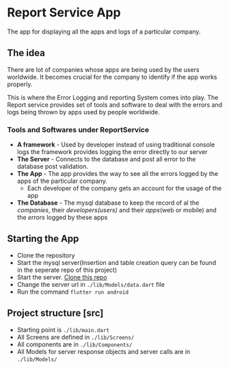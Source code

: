 # Report Service App
The app for displaying all the apps and logs of a particular company.

## The idea
There are lot of companies whose apps are being used by the users worldwide. It becomes crucial for the company to identify if the app works properly.

This is where the Error Logging and reporting System comes into play. The Report service provides set of tools and software to deal with the errors and logs being thrown by apps used by people worldwide.

### Tools and Softwares under ReportService
 - **A framework** - Used by developer instead of using traditional console logs the framework provides logging the error directly to our server
 - **The Server** - Connects to the database and post all error to the database post validation.
 - **The App** - The app provides the way to see all the errors logged by the apps of the particular company.
    - Each developer of the company gets an account for the usage of the app
- **The Database** - The mysql database to keep the record of al the _companies_, their _developers(users)_ and their _apps_(web or mobile) and the _errors_ logged by these apps

## Starting the App
 - Clone the repository
 - Start the mysql server(Insertion and table creation query can be found in the seperate repo of this project)
  - Start the server. [Clone this repo](https://github.com/pranaygupta1999/ReportService-Server.git)
 - Change the server url in `./lib/Models/data.dart` file
- Run the command `flutter run android`

## Project structure [src]
 - Starting point is `./lib/main.dart`
 - All Screens are defined in `./lib/Screens/`
 - All components are in `./lib/Components/`
 - All Models for server response objects and server calls are in `./lib/Models/`

